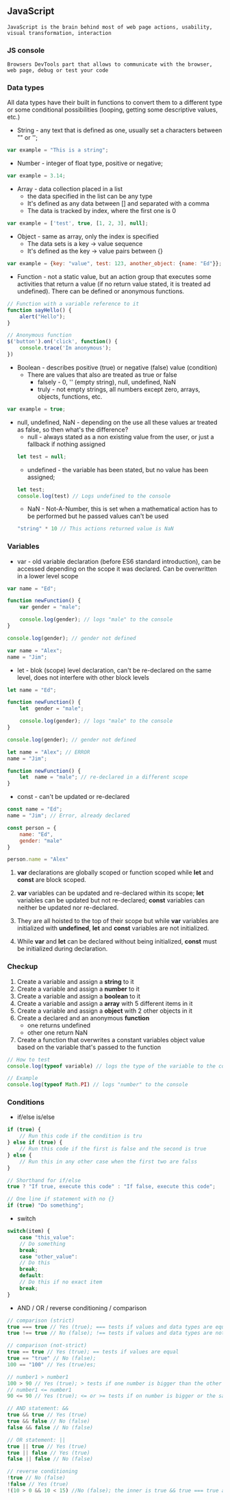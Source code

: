 ## JavaScript
    JavaScript is the brain behind most of web page actions, usability, visual transformation, interaction
### JS console
    Browsers DevTools part that allows to communicate with the browser, web page, debug or test your code 
### Data types
All data types have their built in functions to convert them to a different type or some conditional possibilities (looping, getting some descriptive values, etc.)
* String - any text that is defined as one, usually set a characters between "" or ''; 

```JavaScript
var example = "This is a string";
```

* Number - integer of float type, positive or negative; 

```JavaScript
var example = 3.14;
```

* Array - data collection placed in a list
    * the data specified in the list can be any type
    * It's defined as any data between [] and separated with a comma
    * The data is tracked by index, where the first one is 0

```JavaScript
var example = ['test', true, [1, 2, 3], null];
```

* Object - same as array, only the index is specified
    * The data sets is a key -> value sequence 
    * It's defined as the key -> value pairs between {}

```JavaScript
var example = {key: "value", test: 123, another_object: {name: "Ed"}};
```

* Function - not a static value, but an action group that executes some activities that return a value (if no return value stated, it is treated ad undefined). There can be defined or anonymous functions. 

```JavaScript
// Function with a variable reference to it
function sayHello() { 
    alert("Hello");
}

// Anonymous function
$('button').on('click', function() {
    console.trace('Im anonymous');
})
```

* Boolean - describes positive (true) or negative (false) value (condition)
    * There are values that also are treated as true or false
        * falsely - 0, '' (empty string), null, undefined, NaN
        * truly - not empty strings, all numbers except zero, arrays, objects, functions, etc.

```JavaScript
var example = true;
```

* null, undefined, NaN - depending on the use all these values ar treated as false, so then what's the difference?
    * null - always stated as a non existing value from the user, or just a fallback if nothing assigned
    ```JavaScript
    let test = null;
    ```
    * undefined - the variable has been stated, but no value has been assigned;
    ```JavaScript
    let test;
    console.log(test) // Logs undefined to the console
    ```
    * NaN - Not-A-Number, this is set when a mathematical action has to be performed but he passed values can't be used 
    ```JavaScript
    "string" * 10 // This actions returned value is NaN
    ```

### Variables
* var - old variable declaration (before ES6 standard introduction), can be accessed depending on the scope it was declared. Can be overwritten in a lower level scope

```JavaScript
var name = "Ed";

function newFunction() {
    var gender = "male";

    console.log(gender); // logs "male" to the console
}

console.log(gender); // gender not defined

var name = "Alex";
name = "Jim";
```

* let - blok (scope) level declaration, can't be re-declared on the same level, does not interfere with other block levels

```JavaScript
let name = "Ed";

function newFunction() {
    let  gender = "male";

    console.log(gender); // logs "male" to the console
}

console.log(gender); // gender not defined

let name = "Alex"; // ERROR
name = "Jim";

function newFunction() {
    let  name = "male"; // re-declared in a different scope
}
```

* const - can't be updated or re-declared

``` JavaScript
const name = "Ed";
name = "Jim"; // Error, already declared

const person = {
    name: "Ed",
    gender: "male"
}

person.name = "Alex"
```
1. **var** declarations are globally scoped or function scoped while **let** and **const** are block scoped.

2. **var** variables can be updated and re-declared within its scope; **let** variables can be updated but not re-declared; **const** variables can neither be updated nor re-declared.

3. They are all hoisted to the top of their scope but while **var** variables are initialized with **undefined**, **let** and **const** variables are not initialized.

4. While **var** and **let** can be declared without being initialized, **const** must be initialized during declaration.

<!-- TODO improve, especially point 6 -->
### Checkup
1. Create a variable and assign a **string** to it
2. Create a variable and assign a **number** to it
3. Create a variable and assign a **boolean** to it
4. Create a variable and assign a **array** with 5 different items in it
5. Create a variable and assign a **object** with 2 other objects in it
6. Create a declared and an anonymous **function**
    * one returns undefined
    * other one return NaN
7. Create a function that overwrites a constant variables object value based on the variable that's passed to the function

```JavaScript
// How to test
console.log(typeof variable) // logs the type of the variable to the console

// Example
console.log(typeof Math.PI) // logs "number" to the console
```
 
 ### Conditions

* if/else is/else
```JavaScript
if (true) {
    // Run this code if the condition is tru
} else if (true) {
    // Run this code if the first is false and the second is true
} else {
    // Run this in any other case when the first two are falss
}

// Shorthand for if/else
true ? "If true, execute this code" : "If false, execute this code";

// One line if statement with no {}
if (true) "Do something";
```

* switch
```JavaScript
switch(item) {
    case "this_value":
    // Do something
    break;
    case "other_value":
    // Do this
    break;
    default:
    // Do this if no exact item
    break;
}
```

* AND / OR / reverse conditioning / comparison
```JavaScript
// comparison (strict)
true === true // Yes (true); === tests if values and data types are equal
true !== true // No (false); !== tests if values and data types are not equal

// comparison (not-strict)
true == true // Yes (true); == tests if values are equal
true == "true" // No (false);
100 == "100" // Yes (true)es;

// number1 > number1
100 > 90 // Yes (true); > tests if one number is bigger than the other
// number1 <= number1
90 <= 90 // Yes (true); <= or >= tests if on number is bigger or the same as the other one

// AND statement: &&
true && true // Yes (true)
true && false // No (false)
false && false // No (false)

// OR statement: ||
true || true // Yes (true)
true || false // Yes (true)
false || false // No (false)

// reverse conditioning
!true // No (false)
!false // Yes (true)
!(10 > 0 && 10 < 15) //No (false); the inner is true && true === true and then we reverse the true result and get false in the end
```